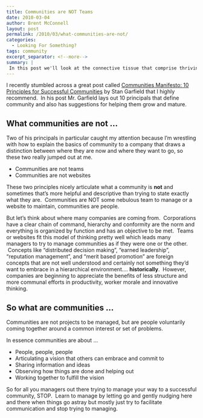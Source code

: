 ```yaml
---
title: Communities are NOT Teams
date: 2010-03-04
author: Brent McConnell
layout: post
permalink: /2010/03/what-communities-are-not/
categories:
  - Looking For Something?
tags: community
excerpt_separator: <!--more-->
summary: |
 In this post we'll look at the connective tissue that comprise thriving communities and how communities differ from teams or simple websites were people post.
---
```

I recently stumbled across a great post called [Communities Manifesto: 10 Principles for Successful Communities](https://www.linkedin.com/pulse/20140630211036-2500783-communities-manifesto-10-principles-for-successful-communities) by Stan Garfield that I highly recommend.  In his post Mr. Garfield lays out 10 principals that define community and also has suggestions for helping them grow and mature.
<!--more-->

## What communities are not …

Two of his principals in particular caught my attention because I’m wrestling with how to explain the basics of community to a company that draws a distinction between where they are now and where they want to go, so these two really jumped out at me.
	
* Communities are not teams
* Communities are not websites

These two principles nicely articulate what a community is __not__ and sometimes that’s more helpful and descriptive than trying to state exactly what they are.  Communities are NOT some nebulous team to manage or a website to maintain, communities are people.

But let’s think about where many companies are coming from.  Corporations have a clear chain of command, hierarchy and conformity are the norm and everything is organized by function and has an objective to be met.  Teams or websites fit this model of thinking pretty well which leads many managers to try to manage communities as if they were one or the other.  Concepts like “distributed decision making”, “earned leadership”, “reputation management”, and “merit based promotion” are foreign concepts that are not well understood and certainly not something they’d want to embrace in a hierarchical environment…. __historically__.  However, companies are beginning to appreciate the benefits of less structure and more communal efforts in productivity, worker morale and innovative thinking.

## So what are communities …
Communities are not projects to be managed, but are people voluntarily coming together around a common interest or set of problems.

In essence communities are about …
* People, people, people
* Articulating a vision that others can embrace and commit to
* Sharing information and ideas
* Observing how things are done and helping out
* Working together to fulfill the vision

So for all you managers out there trying to manage your way to a successful community, STOP.  Learn to manage by letting go and gently nudging here and there when things go astray but mostly just try to facilitate communication and stop trying to managing.